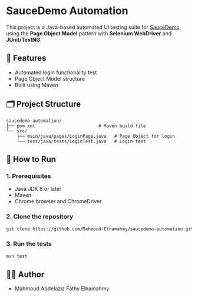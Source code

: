 # SauceDemo Automation

This project is a Java-based automated UI testing suite for [SauceDemo](https://www.saucedemo.com), using the **Page Object Model** pattern with **Selenium WebDriver** and **JUnit/TestNG**.

## 🧪 Features

- Automated login functionality test
- Page Object Model structure
- Built using Maven

## 🗂️ Project Structure

```
saucedemo-automation/
├── pom.xml                        # Maven build file
└── src/
    ├── main/java/pages/LoginPage.java   # Page Object for login
    └── test/java/tests/LoginTest.java   # Login test
```

## 🚀 How to Run

### 1. Prerequisites

- Java JDK 8 or later
- Maven
- Chrome browser and ChromeDriver

### 2. Clone the repository

```bash
git clone https://github.com/Mahmoud-Elhamahmy/saucedemo-automation.git
```

### 3. Run the tests

```bash
mvn test
```

## 🧑‍💻 Author

- Mahmoud Abdelaziz Fathy Elhamahmy



